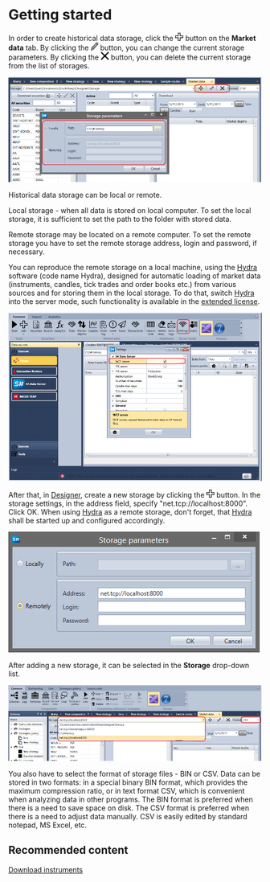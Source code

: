 # Getting started

In order to create historical data storage, click the ![Designer Creating a repository of historical data 00](../../../images/designer_creating_repository_of_historical_data_00.png) button on the **Market data** tab. By clicking the ![Designer Creating a repository of historical data 01](../../../images/designer_creating_repository_of_historical_data_01.png) button, you can change the current storage parameters. By clicking the ![Designer Creating a repository of historical data 02](../../../images/designer_creating_repository_of_historical_data_02.png) button, you can delete the current storage from the list of storages.

![Designer Creating a repository of historical data 03](../../../images/designer_creating_repository_of_historical_data_03.png)

Historical data storage can be local or remote.

Local storage \- when all data is stored on local computer. To set the local storage, it is sufficient to set the path to the folder with stored data.

Remote storage may be located on a remote computer. To set the remote storage you have to set the remote storage address, login and password, if necessary. 

You can reproduce the remote storage on a local machine, using the [Hydra](../../hydra.md) software (code name Hydra), designed for automatic loading of market data (instruments, candles, tick trades and order books etc.) from various sources and for storing them in the local storage. To do that, switch [Hydra](../../hydra.md) into the server mode, such functionality is available in the [extended license](https://stocksharp.com/pricing/).

![Designer Creating a repository of historical data 04](../../../images/designer_creating_repository_of_historical_data_04.png)

After that, in [Designer](../../designer.md), create a new storage by clicking the ![Designer Creating a repository of historical data 00](../../../images/designer_creating_repository_of_historical_data_00.png) button. In the storage settings, in the address field, specify "net.tcp:\/\/localhost:8000". Click OK. When using [Hydra](../../hydra.md) as a remote storage, don't forget, that [Hydra](../../hydra.md) shall be started up and configured accordingly.

![Designer Creating a repository of historical data 05](../../../images/designer_creating_repository_of_historical_data_05.png)

After adding a new storage, it can be selected in the **Storage** drop-down list.

![Designer Creating a repository of historical data 06](../../../images/designer_creating_repository_of_historical_data_06.png)

You also have to select the format of storage files \- BIN or CSV. Data can be stored in two formats: in a special binary BIN format, which provides the maximum compression ratio, or in text format CSV, which is convenient when analyzing data in other programs. The BIN format is preferred when there is a need to save space on disk. The CSV format is preferred when there is a need to adjust data manually. CSV is easily edited by standard notepad, MS Excel, etc.

## Recommended content

[Download instruments](download_instruments.md)

